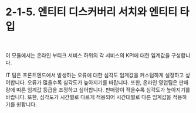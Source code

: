 # 2-1-5. 엔티티 디스커버리 서치와 엔티티 타입

</br>

이 모듈에서는 온라인 부티크 서비스 하위의 각 서비스의 KPI에 대한 임계값을 구성합니다.

IT 팀은 프론트엔드에서 발생하는 오류에 대한 심각도 임계값을 커스텀하게 설정하고 싶어합니다. 오류가 많을수록 심각도가 높아지기를 바랍니다.
또한, 온라인 영업팀은 판매량에 따른 임계값 등급을 조정하고 싶어합니다. 판매량이 적을수록 심각도가 높아지기를 바랍니다. 또한, 심각도가 시간별로 다르게 적용되어 시간대별로 다른 임계값을 적용하기를 원합니다.
